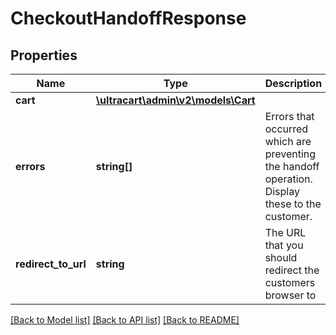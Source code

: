 # CheckoutHandoffResponse

## Properties
Name | Type | Description | Notes
------------ | ------------- | ------------- | -------------
**cart** | [**\ultracart\admin\v2\models\Cart**](Cart.md) |  | [optional] 
**errors** | **string[]** | Errors that occurred which are preventing the handoff operation.  Display these to the customer. | [optional] 
**redirect_to_url** | **string** | The URL that you should redirect the customers browser to | [optional] 

[[Back to Model list]](../README.md#documentation-for-models) [[Back to API list]](../README.md#documentation-for-api-endpoints) [[Back to README]](../README.md)


